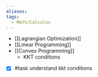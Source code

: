 ```yaml
---
aliases: 
tags:
  - Math/Calculus
---
```

- [[Lagrangian Optimization]] 
- [[Linear Programming]] 
- [[Convex Programming]] 
    - KKT conditions
- [x] #task understand kkt conditions
